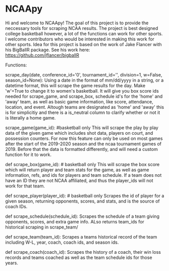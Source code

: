 # NCAApy
Hi and welcome to NCAApy! The goal of this project is to provide the neccessary tools for scraping NCAA results. 
The project is best designed college basketball however, a lot of the functions can work for other sports. I welcome contributors
who would be interested in making this work for other sports. Idea for this project is based on the work of Jake Flancer with his BigBallR package. See his work here: https://github.com/jflancer/bigballR


Functions:

scrape_day(date, conference_id='0', tournament_id='', division=1, w=False, season_id=None):
    Using a date in the format of mm/dd/yyyy in a string, or a datetime format, this will scrape the game results for the day. 
    Make 'w'=True to change it to women's basketball. It will give you box score ids needed for scrape_game, and scrape_box, 
    schedule id's for the 'home' and 'away' team, as well as basic game information, like score, attendance, location, and event. 
    Altough teams are designated as 'home' and 'away' this is for simplicitiy and there is a is_neutral column to clarify whether 
    or not it is literally a home game. 


scrape_game(game_id): #basketball only
    This will scrape the play by play data of the given game which includes shot data, players on court, and possession
    counters. For now this feature can only be used on most games after the start of the 2019-2020 season and the ncaa
    tournament games of 2019. Before that the data is formatted differently, and will need a custom function for it to 
    work. 


def scrape_box(game_id): # basketball only
    This will scrape the box score which will return player and team stats for the game, as well as game information,
    refs, and ids for players and team schedule. If a team does not have an ID they are not NCAA affiliated, and thus
    the player_ids will not work for that team.


def scrape_player(player_id): # basketball only
    Scrapes the id of player for a given season, returning opponents, scores, and stats, and is the source of coach IDs.



def scrape_schedule(schedule_id):
    Scrapes the schedule of a team giving opponents, scores, and extra game info. ALso returns team_ids for historical
    scraping in scrape_team/


def scrape_team(team_id):
    Scrapes a teams historical record of the team including W-L, year, coach, coach ids, and season ids.


def scrape_coach(coach_id):
    Scrapes the history of a coach, their win loss records and teams coached as well as the team schedule ids for those
    years.
